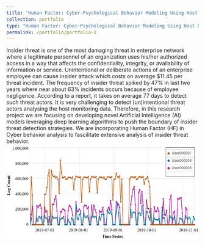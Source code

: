 ```yaml
---
title: "Human Factor: Cyber-Psychological Behavior Modeling Using Host Data"
collection: portfolio
type: "Human Factor: Cyber-Psychological Behavior Modeling Using Host Data"
permalink: /portfolio/portfolio-1
---
```


Insider threat is one of the most damaging threat in enterprise network where a legitimate personnel of an organization uses his/her authorized access in a way that affects the confidentiality, integrity, or availability of information or service. Unintentional or deliberate actions of an enterprise employee can cause insider attack which costs on average $11.45 per threat incident. The frequency of insider threat spiked by 47% in last two years where near about 63% incidents occurs because of employee negligence. According to a report, it takes on average 77 days to detect such threat actors. It is very challenging to detect (un)intentional threat actors analysing the host monitoring data. Therefore, in this research project we are focusing on developing novel Artificial Intelligence (AI) models leveraging deep learning algorithms to push the boundary of insider threat detection strategies. We are incorporating Human Factor (HF) in Cyber behavior analysis to fascilitate extensive analysis of insider threat behavior. 
<img src='/images/log_trend.png' width = "550" height = "250">


